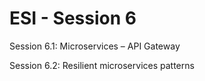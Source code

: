 # ESI - Session 6
Session 6.1: Microservices – API Gateway

Session 6.2: Resilient microservices patterns


